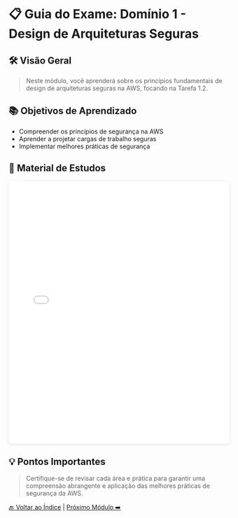 # 📋 Guia do Exame: Domínio 1 - Design de Arquiteturas Seguras

## 🛠 Visão Geral
> Neste módulo, você aprenderá sobre os princípios fundamentais de design de arquiteturas seguras na AWS, focando na Tarefa 1.2.

## 📚 Objetivos de Aprendizado
- Compreender os princípios de segurança na AWS
- Aprender a projetar cargas de trabalho seguras
- Implementar melhores práticas de segurança

## 📑 Material de Estudos

<div class="pdf-container">
    <iframe 
        src="./pdfs/Semana3.pdf" 
        frameborder="0" 
        width="100%" 
        height="600px"
        style="box-shadow: 0 2px 8px rgba(0,0,0,0.1); border-radius: 8px;">
    </iframe>
</div>

## 💡 Pontos Importantes
> Certifique-se de revisar cada área e prática para garantir uma compreensão abrangente e aplicação das melhores práticas de segurança da AWS.

<div class="navigation-footer">
    <a href="../../../index.md">🔙 Voltar ao Índice</a> |
    <a href="../etapas/semana4.md">Próximo Módulo ➡️</a>
</div>
